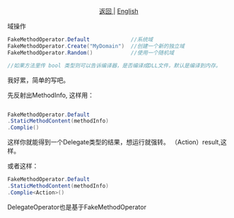 <p align="center">
 <a href="https://natasha.dotnetcore.xyz/"> 返回 </a> |  <a href="https://natasha.dotnetcore.xyz/en/log/fake-method.html"> English </a>
</p> 

域操作

```C#
FakeMethodOperator.Default             //系统域
FakeMethodOperator.Create("MyDomain")  //创建一个新的独立域
FakeMethodOperator.Random()            //使用一个随机域

//如果方法里传 bool 类型则可以告诉编译器，是否编译成DLL文件，默认是编译到内存。
```

我好累，简单的写吧。

先反射出MethodInfo, 这样用：

```C#

FakeMethodOperator.Default
.StaticMethodContent(methodInfo)
.Complie()
```
这样你就能得到一个Delegate类型的结果，想运行就强转。 （Action）result,这样。

或者这样：

```C#
FakeMethodOperator.Default
.StaticMethodContent(methodInfo)
.Complie<Action>()
```

DelegateOperator也是基于FakeMethodOperator
